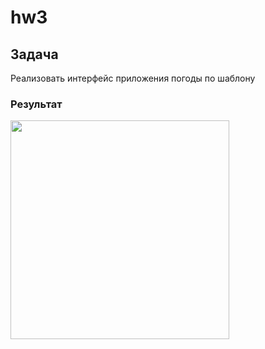 # hw3

## Задача
Реализовать интерфейс приложения погоды по шаблону

### Результат
<img width=350 src =https://user-images.githubusercontent.com/101862863/228262705-aa876254-cd43-444c-a908-330ad7a9affe.png />
